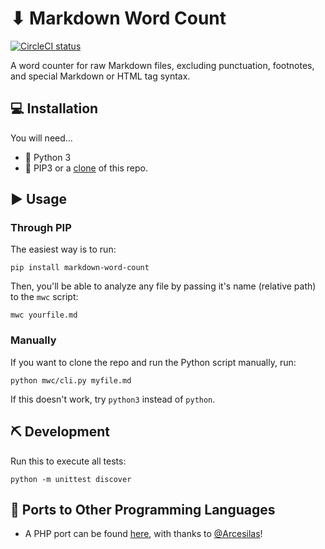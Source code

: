 # ⬇ Markdown Word Count

[![CircleCI status](https://circleci.com/gh/gandreadis/markdown-word-count.svg?style=svg)](https://circleci.com/gh/gandreadis/markdown-word-count)

A word counter for raw Markdown files, excluding punctuation, footnotes, and special Markdown or HTML tag syntax.

## 💻 Installation

You will need...

- 🐍 Python 3
- 🐑 PIP3 or a [clone](https://github.com/gandreadis/markdown-word-count.git) of this repo.

## ▶ Usage

### Through PIP

The easiest way is to run:

```
pip install markdown-word-count
```

Then, you'll be able to analyze any file by passing it's name (relative path) to the `mwc` script:

```
mwc yourfile.md
```

### Manually

If you want to clone the repo and run the Python script manually, run:

```
python mwc/cli.py myfile.md
```

If this doesn't work, try `python3` instead of `python`.

## ⛏ Development

Run this to execute all tests:

```
python -m unittest discover
```

## 💬 Ports to Other Programming Languages

* A PHP port can be found [here](https://github.com/Arcesilas/md-word-count), with thanks to [@Arcesilas](https://github.com/Arcesilas)!
